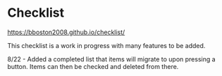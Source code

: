 # Checklist

https://bboston2008.github.io/checklist/

This checklist is a work in progress with many features to be added.

8/22 - Added a completed list that items will migrate to upon pressing a button. Items can then be checked and deleted from there.
